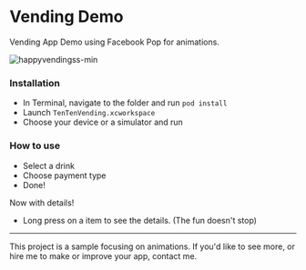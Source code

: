 # Vending Demo
Vending App Demo using Facebook Pop for animations.

![happyvendingss-min](https://user-images.githubusercontent.com/10408147/35259328-93f851fe-0048-11e8-9f75-7249a20c12ce.jpg)

### Installation
- In Terminal, navigate to the folder and run `pod install`
- Launch `TenTenVending.xcworkspace`
- Choose your device or a simulator and run

### How to use
- Select a drink
- Choose payment type
- Done!

Now with details!
- Long press on a item to see the details.
(The fun doesn't stop)


----

This project is a sample focusing on animations. If you'd like to see more, or hire me to make or improve your app, contact me.

